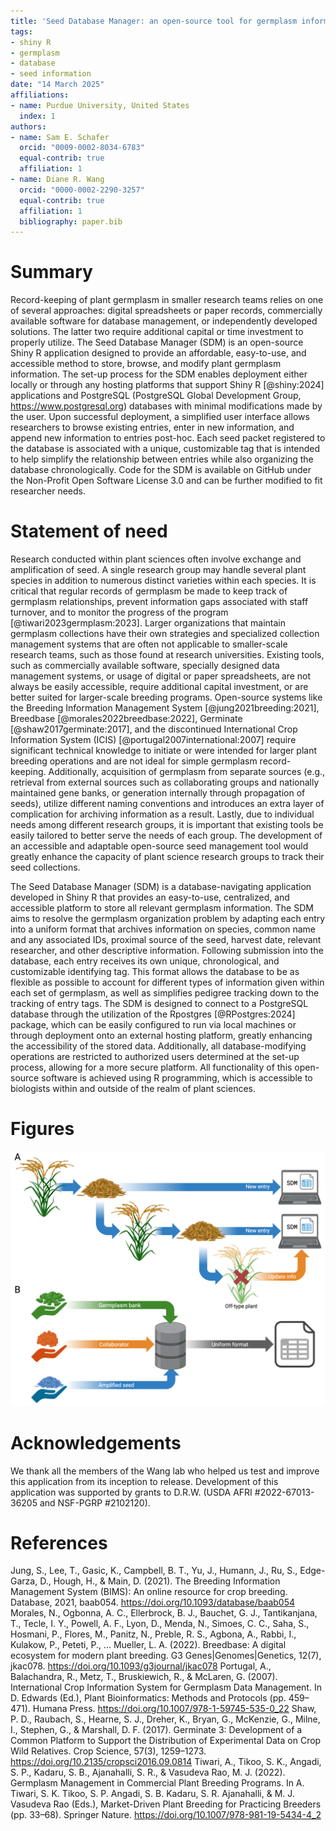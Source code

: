```yaml
---
title: 'Seed Database Manager: an open-source tool for germplasm information management'
tags:
- shiny R
- germplasm
- database
- seed information
date: "14 March 2025"
affiliations:
- name: Purdue University, United States
  index: 1
authors:
- name: Sam E. Schafer
  orcid: "0009-0002-8034-6783"
  equal-contrib: true
  affiliation: 1
- name: Diane R. Wang
  orcid: "0000-0002-2290-3257"
  equal-contrib: true
  affiliation: 1
  bibliography: paper.bib
---
```


# Summary

Record-keeping of plant germplasm in smaller research teams relies on one of several approaches: digital spreadsheets or paper records, commercially available software for database management, or independently developed solutions. The latter two require additional capital or time investment to properly utilize. The Seed Database Manager (SDM) is an open-source Shiny R application designed to provide an affordable, easy-to-use, and accessible method to store, browse, and modify plant germplasm information. The set-up process for the SDM enables deployment either locally or through any hosting platforms that support Shiny R [@shiny:2024] applications and PostgreSQL (PostgreSQL Global Development Group, https://www.postgresql.org) databases with minimal modifications made by the user. Upon successful deployment, a simplified user interface allows researchers to browse existing entries, enter in new information, and append new information to entries post-hoc. Each seed packet registered to the database is associated with a unique, customizable tag that is intended to help simplify the relationship between entries while also organizing the database chronologically. Code for the SDM is available on GitHub under the Non-Profit Open Software License 3.0 and can be further modified to fit researcher needs.

# Statement of need

Research conducted within plant sciences often involve exchange and amplification of seed. A single research group may handle several plant species in addition to numerous distinct varieties within each species. It is critical that regular records of germplasm be made to keep track of germplasm relationships, prevent information gaps associated with staff turnover, and to monitor the progress of the program [@tiwari2023germplasm:2023]. Larger organizations that maintain germplasm collections have their own strategies and specialized collection management systems that are often not applicable to smaller-scale research teams, such as those found at research universities. Existing tools, such as commercially available software, specially designed data management systems, or usage of digital or paper spreadsheets, are not always be easily accessible, require additional capital investment, or are better suited for larger-scale breeding programs. Open-source systems like the Breeding Information Management System [@jung2021breeding:2021], Breedbase [@morales2022breedbase:2022], Germinate [@shaw2017germinate:2017], and the discontinued International Crop Information System (ICIS) [@portugal2007international:2007] require significant technical knowledge to initiate or were intended for larger plant breeding operations and are not ideal for simple germplasm record-keeping. Additionally, acquisition of germplasm from separate sources (e.g., retrieval from external sources such as collaborating groups and nationally maintained gene banks, or generation internally through propagation of seeds), utilize different naming conventions and introduces an extra layer of complication for archiving information as a result. Lastly, due to individual needs among different research groups, it is important that existing tools be easily tailored to better serve the needs of each group. The development of an accessible and adaptable open-source seed management tool would greatly enhance the capacity of plant science research groups to track their seed collections.

The Seed Database Manager (SDM) is a database-navigating application developed in Shiny R that provides an easy-to-use, centralized, and accessible platform to store all relevant germplasm information. The SDM aims to resolve the germplasm organization problem by adapting each entry into a uniform format that archives information on species, common name and any associated IDs, proximal source of the seed, harvest date, relevant researcher, and other descriptive information. Following submission into the database, each entry receives its own unique, chronological, and customizable identifying tag. This format allows the database to be as flexible as possible to account for different types of information given within each set of germplasm, as well as simplifies pedigree tracking down to the tracking of entry tags. The SDM is designed to connect to a PostgreSQL database through the utilization of the Rpostgres [@RPostgres:2024] package, which can be easily configured to run via local machines or through deployment onto an external hosting platform, greatly enhancing the accessibility of the stored data. Additionally, all database-modifying operations are restricted to authorized users determined at the set-up process, allowing for a more secure platform. All functionality of this open-source software is achieved using R programming, which is accessible to biologists within and outside of the realm of plant sciences.

# Figures

![A. Example pipeline for information tracking of amplified seed using the SDM, wherein the discovery of new information, such as the observation of off-type plants, is used to update previous entries. B. Information of seed packets received from various sources are conformed to a uniform format ahead of entry into the database.](SDM_Figure_1.png)

# Acknowledgements

We thank all the members of the Wang lab who helped us test and improve this application from its inception to release. Development of this application was supported by grants to D.R.W. (USDA AFRI #2022-67013-36205 and NSF-PGRP #2102120). 

# References

Jung, S., Lee, T., Gasic, K., Campbell, B. T., Yu, J., Humann, J., Ru, S., Edge-Garza, D., Hough, H., & Main, D. (2021). The Breeding Information Management System (BIMS): An online resource for crop breeding. Database, 2021, baab054. https://doi.org/10.1093/database/baab054
Morales, N., Ogbonna, A. C., Ellerbrock, B. J., Bauchet, G. J., Tantikanjana, T., Tecle, I. Y., Powell, A. F., Lyon, D., Menda, N., Simoes, C. C., Saha, S., Hosmani, P., Flores, M., Panitz, N., Preble, R. S., Agbona, A., Rabbi, I., Kulakow, P., Peteti, P., … Mueller, L. A. (2022). Breedbase: A digital ecosystem for modern plant breeding. G3 Genes|Genomes|Genetics, 12(7), jkac078. https://doi.org/10.1093/g3journal/jkac078
Portugal, A., Balachandra, R., Metz, T., Bruskiewich, R., & McLaren, G. (2007). International Crop Information System for Germplasm Data Management. In D. Edwards (Ed.), Plant Bioinformatics: Methods and Protocols (pp. 459–471). Humana Press. https://doi.org/10.1007/978-1-59745-535-0_22
Shaw, P. D., Raubach, S., Hearne, S. J., Dreher, K., Bryan, G., McKenzie, G., Milne, I., Stephen, G., & Marshall, D. F. (2017). Germinate 3: Development of a Common Platform to Support the Distribution of Experimental Data on Crop Wild Relatives. Crop Science, 57(3), 1259–1273. https://doi.org/10.2135/cropsci2016.09.0814
Tiwari, A., Tikoo, S. K., Angadi, S. P., Kadaru, S. B., Ajanahalli, S. R., & Vasudeva Rao, M. J. (2022). Germplasm Management in Commercial Plant Breeding Programs. In A. Tiwari, S. K. Tikoo, S. P. Angadi, S. B. Kadaru, S. R. Ajanahalli, & M. J. Vasudeva Rao (Eds.), Market-Driven Plant Breeding for Practicing Breeders (pp. 33–68). Springer Nature. https://doi.org/10.1007/978-981-19-5434-4_2